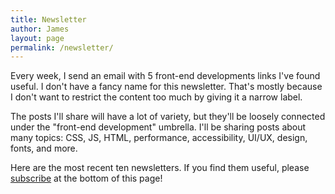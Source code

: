 ```yaml
---
title: Newsletter
author: James
layout: page
permalink: /newsletter/
---
```

Every week, I send an email with 5 front-end developments links I've found useful. I don't have a fancy name for this newsletter. That's mostly because I don't want to restrict the content too much by giving it a narrow label.

The posts I'll share will have a lot of variety, but they'll be loosely connected under the "front-end development" umbrella. I'll be sharing posts about many topics: CSS, JS, HTML, performance, accessibility, UI/UX, design, fonts, and more.

Here are the most recent ten newsletters. If you find them useful, please [subscribe](#mc_embed_signup) at the bottom of this page!

<div id="mailchimp-archive"><script language="javascript" src="//jdsteinbach.us7.list-manage.com/generate-js/?u=e06400c5106eb26339f4a0aea&fid=11049&show=10" type="text/javascript"></script></div>